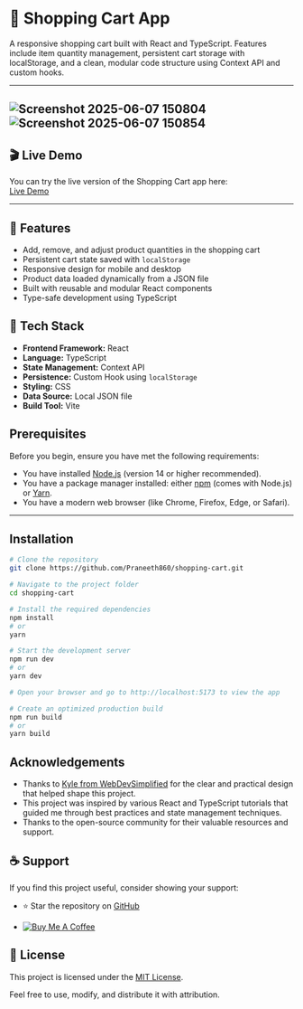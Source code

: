 
# 🛒 Shopping Cart App

A responsive shopping cart built with React and TypeScript. Features include item quantity management, persistent cart storage with localStorage, and a clean, modular code structure using Context API and custom hooks.



---
![Screenshot 2025-06-07 150804](https://github.com/user-attachments/assets/302d2523-692b-492b-b072-6d7c23d27a2e)
![Screenshot 2025-06-07 150854](https://github.com/user-attachments/assets/8916c969-689f-4e41-a8d9-59b9ea8c29a1)
---
## 🎬 Live Demo

You can try the live version of the Shopping Cart app here:  
[Live Demo](https://shoppingcart-nexus.vercel.app/)

---
## 🚀 Features

- Add, remove, and adjust product quantities in the shopping cart
- Persistent cart state saved with `localStorage`  
- Responsive design for mobile and desktop  
- Product data loaded dynamically from a JSON file  
- Built with reusable and modular React components  
- Type-safe development using TypeScript  

## 🔧 Tech Stack

- **Frontend Framework:** React  
- **Language:** TypeScript  
- **State Management:** Context API  
- **Persistence:** Custom Hook using `localStorage`  
- **Styling:** CSS  
- **Data Source:** Local JSON file  
- **Build Tool:** Vite  

## Prerequisites

Before you begin, ensure you have met the following requirements:

- You have installed [Node.js](https://nodejs.org/) (version 14 or higher recommended).
- You have a package manager installed: either [npm](https://www.npmjs.com/) (comes with Node.js) or [Yarn](https://yarnpkg.com/).
- You have a modern web browser (like Chrome, Firefox, Edge, or Safari).

---

## Installation

```bash
# Clone the repository
git clone https://github.com/Praneeth860/shopping-cart.git

# Navigate to the project folder
cd shopping-cart

# Install the required dependencies
npm install
# or
yarn

# Start the development server
npm run dev
# or
yarn dev

# Open your browser and go to http://localhost:5173 to view the app

# Create an optimized production build
npm run build
# or
yarn build
```
##  Acknowledgements

- Thanks to [Kyle from WebDevSimplified](https://www.youtube.com/c/WebDevSimplified) for the clear and practical design that helped shape this project.  
- This project was inspired by various React and TypeScript tutorials that guided me through best practices and state management techniques.  
- Thanks to the open-source community for their valuable resources and support.


## ☕ Support

If you find this project useful, consider showing your support:

- ⭐ Star the repository on [GitHub](https://github.com/Praneeth860/shopping-cart)

- [![Buy Me A Coffee](https://img.shields.io/badge/-Buy%20me%20a%20coffee-FFDD00?style=for-the-badge&logo=buy-me-a-coffee&logoColor=black)](https://www.buymeacoffee.com/Praneeth_Medicharla)


## 📄 License

This project is licensed under the [MIT License](LICENSE).

Feel free to use, modify, and distribute it with attribution.

